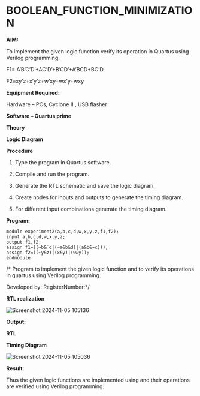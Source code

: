 # BOOLEAN_FUNCTION_MINIMIZATION

**AIM:**

To implement the given logic function verify its operation in Quartus using Verilog programming.

F1= A’B’C’D’+AC’D’+B’CD’+A’BCD+BC’D 

F2=xy’z+x’y’z+w’xy+wx’y+wxy

**Equipment Required:**

Hardware – PCs, Cyclone II , USB flasher

**Software – Quartus prime**

**Theory**

**Logic Diagram**

**Procedure**

1.	Type the program in Quartus software.

2.	Compile and run the program.

3.	Generate the RTL schematic and save the logic diagram.

4.	Create nodes for inputs and outputs to generate the timing diagram.

5.	For different input combinations generate the timing diagram.


**Program:**
```
module experiment2(a,b,c,d,w,x,y,z,f1,f2);
input a,b,c,d,w,x,y,z;
output f1,f2;
assign f1=((~b&`d|(~a&b&d)|(a&b&~c)));
assign f2=((~y&z)|(x&y)|(w&y));
endmodule
```
/* Program to implement the given logic function and to verify its operations in quartus using Verilog programming. 

Developed by: RegisterNumber:*/


**RTL realization**


![Screenshot 2024-11-05 105136](https://github.com/user-attachments/assets/aab23f23-e995-4f52-a04a-48112cd38e1d)

**Output:**

**RTL**

**Timing Diagram**

![Screenshot 2024-11-05 105036](https://github.com/user-attachments/assets/5ff9d398-4b6d-4398-a833-b26d567ccca1)

**Result:**

Thus the given logic functions are implemented using and their operations are verified using Verilog programming.


